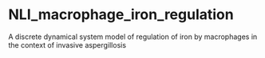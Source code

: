 # NLI_macrophage_iron_regulation
A discrete dynamical system model of regulation of iron by macrophages in the context of invasive aspergillosis
